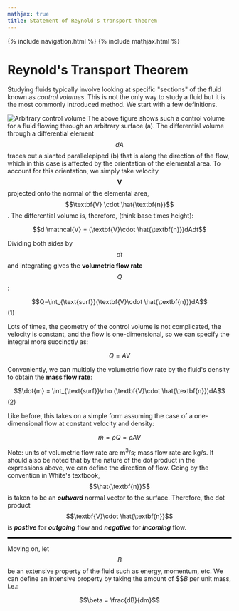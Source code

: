 ```yaml
---
mathjax: true
title: Statement of Reynold's transport theorem
---
```

{% include navigation.html %}
{% include mathjax.html %}
# Reynold's Transport Theorem
Studying fluids typically involve looking at specific "sections" of the fluid known as *control volumes*. This is not the only way to study a fluid but it is the most commonly introduced method. We start with a few definitions.

![Arbitrary control volume](https://rprador.github.io/rprador/fluid-mech/figures/control-volume.PNG)
The above figure shows such a control volume for a fluid flowing through an arbitrary surface (a). The differential volume through a differential element $$dA$$ traces out a slanted parallelepiped (b) that is along the direction of the flow, which in this case is affected by the orientation of the elemental area. To account for this orientation, we simply take velocity $$\textbf{V}$$ projected onto the normal of the elemental area, $$\textbf{V} \cdot \hat{\textbf{n}}$$. The differential volume is, therefore, (think base times height):

$$d \mathcal{V} = (\textbf{V}\cdot \hat{\textbf{n}})dAdt$$

Dividing both sides by $$dt$$ and integrating gives the **volumetric flow rate** $$Q$$:

$$Q=\int_{\text{surf}}(\textbf{V}\cdot \hat{\textbf{n}})dA$$        (1)

Lots of times, the geometry of the control volume is not complicated, the velocity is constant, and the flow is one-dimensional, so we can specify the integral more succinctly as:

$$Q = AV$$

Conveniently, we can multiply the volumetric flow rate by the fluid's density to obtain the **mass flow rate**:

$$\dot{m} = \int_{\text{surf}}\rho (\textbf{V}\cdot \hat{\textbf{n}})dA$$        (2)

Like before, this takes on a simple form assuming the case of a one-dimensional flow at constant velocity and density:

$$\dot{m} = \rho Q = \rho A V$$

Note: units of volumetric flow rate are m<sup>3</sup>/s; mass flow rate are kg/s. It should also be noted that by the nature of the dot product in the expressions above, we can define the direction of flow. Going by the convention in White's textbook, $$\hat{\textbf{n}}$$ is taken to be an ***outward*** normal vector to the surface. Therefore, the dot product $$\textbf{V}\cdot \hat{\textbf{n}}$$ is ***postive*** for ***outgoing*** flow and ***negative*** for ***incoming*** flow.

<hr style="border: 1px solid black;" />

Moving on, let $$B$$ be an extensive property of the fluid such as energy, momentum, etc. We can define an intensive property by taking the amount of $$$B$ per unit mass, i.e.:

$$\beta = \frac{dB}{dm}$$



